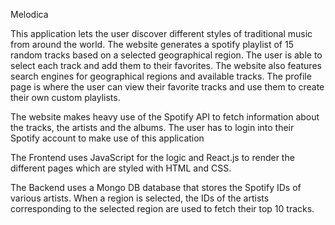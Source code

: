 Melodica

This application lets the user discover different styles of traditional music from around the world. The website generates a spotify playlist of 15 random tracks based 
on a selected geographical region. The user is able to select each track and add them to their favorites. The website also features search engines for geographical 
regions and available tracks. The profile page is where the user can view their favorite tracks and use them to create their own custom playlists.

The website makes heavy use of the Spotify API to fetch information about the tracks, the artists and the albums. The user has to login into their Spotify account 
to make use of this application 

The Frontend uses JavaScript for the logic and React.js to render the different pages which are styled with HTML and CSS.

The Backend uses a Mongo DB database that stores the Spotify IDs of various artists. When a region is selected, the IDs of the artists corresponding to the selected 
region are used to fetch their top 10 tracks. 


